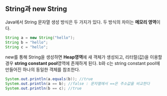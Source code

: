 ## String과 new String

Java에서 String 문자열 생성 방식은 두 가지가 있다.
두 방식의 차이는 **메모리 영역**이다.

```java
String a = new String("hello");
String b = "hello";
String c = "hello";
```

new를 통해 String을 생성하면 **Heap영역**에 새 객체가 생성되고, 리터럴(값)을 이용할 경우 **string constant pool**영역에 존재하게 된다.
b와 c는 string constant pool에 만들어진 하나의 동일한 객체를 참조한다. 

```java
System.out.println(a.equals(b)); //true
System.out.println(a == b); //false : 문자열에서 ==은 주소값을 비교한다
System.out.println(b == c); //true
```
